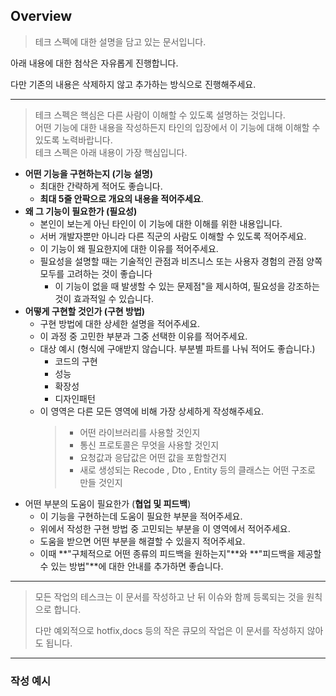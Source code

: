 ## Overview

> 테크 스펙에 대한 설명을 담고 있는 문서입니다.

아래 내용에 대한 첨삭은 자유롭게 진행합니다.

다만 기존의 내용은 삭제하지 않고 추가하는 방식으로 진행해주세요.

----

> 테크 스펙은 핵심은 다른 사람이 이해할 수 있도록 설명하는 것입니다.<br>
> 어떤 기능에 대한 내용을 작성하든지 타인의 입장에서 이 기능에 대해 이해할 수 있도록 노력바랍니다.<br>
> 테크 스펙은 아래 내용이 가장 핵심입니다.<br>

- **어떤 기능을 구현하는지 (**기능 설명**)**
    - 최대한 간략하게 적어도 좋습니다.
    - **최대 5줄 안팍으로 개요의 내용을 적어주세요**.
- **왜 그 기능이 필요한가 (**필요성**)**
    - 본인이 보는게 아닌 타인이 이 기능에 대한 이해를 위한 내용입니다.
    - 서버 개발자뿐만 아니라 다른 직군의 사람도 이해할 수 있도록 적어주세요.
    - 이 기능이 왜 필요한지에 대한 이유를 적어주세요.
    - 필요성을 설명할 때는 기술적인 관점과 비즈니스 또는 사용자 경험의 관점 양쪽 모두를 고려하는 것이 좋습니다
        - 이 기능이 없을 때 발생할 수 있는 문제점"을 제시하여, 필요성을 강조하는 것이 효과적일 수 있습니다.
- **어떻게 구현할 것인가 (**구현 방법**)**
    - 구현 방법에 대한 상세한 설명을 적어주세요.
    - 이 과정 중 고민한 부분과 그중 선택한 이유를 적어주세요.
    - 대상 예시 (형식에 구애받지 않습니다. 부분별 파트를 나눠 적어도 좋습니다.)
        - 코드의 구현
        - 성능
        - 확장성
        - 디자인패턴
    - 이 영역은 다른 모든 영역에 비해 가장 상세하게 작성해주세요.
        >- 어떤 라이브러리를 사용할 것인지
        >- 통신 프로토콜은 무엇을 사용할 것인지
        >- 요청값과 응답값은 어떤 값을 포함할건지
        >- 새로 생성되는 Recode , Dto , Entity 등의 클래스는 어떤 구조로 만들 것인지
- 어떤 부분의 도움이 필요한가 (**협업 및 피드백**)
    - 이 기능을 구현하는데 도움이 필요한 부분을 적어주세요.
    - 위에서 작성한 구현 방법 중 고민되는 부분을 이 영역에서 적어주세요.
    - 도움을 받으면 어떤 부분을 해결할 수 있을지 적어주세요.
    - 이때 **"구체적으로 어떤 종류의 피드백을 원하는지"**와 **"피드백을 제공할 수 있는 방법"**에 대한 안내를 추가하면 좋습니다.

----

> 모든 작업의 테스크는 이 문서를 작성하고 난 뒤 이슈와 함께 등록되는 것을 원칙으로 합니다.
>
> 다만 예외적으로 hotfix,docs 등의 작은 큐모의 작업은 이 문서를 작성하지 않아도 됩니다.


---

### 작성 예시

